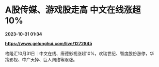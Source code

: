 # A股传媒、游戏股走高 中文在线涨超10%

**2023-10-31 01:34**

**https://www.gelonghui.com/live/1272845**

格隆汇10月31日｜中文在线、唐德影视涨超10%，欢瑞世纪、智度股份涨停，华策影视、中广天择、巨人网络等跟涨。